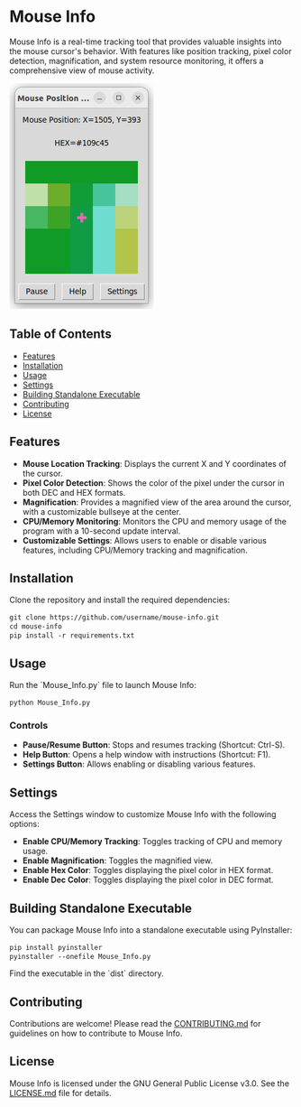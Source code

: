 # Mouse Info

Mouse Info is a real-time tracking tool that provides valuable insights into the mouse cursor's behavior. With features like position tracking, pixel color detection, magnification, and system resource monitoring, it offers a comprehensive view of mouse activity.

![Screenshot of the user interface of Mouse_Info.](/mouse_position.png)

## Table of Contents

- [Features](#features)
- [Installation](#installation)
- [Usage](#usage)
- [Settings](#settings)
- [Building Standalone Executable](#building-standalone-executable)
- [Contributing](#contributing)
- [License](#license)

## Features

- **Mouse Location Tracking**: Displays the current X and Y coordinates of the cursor.
- **Pixel Color Detection**: Shows the color of the pixel under the cursor in both DEC and HEX formats.
- **Magnification**: Provides a magnified view of the area around the cursor, with a customizable bullseye at the center.
- **CPU/Memory Monitoring**: Monitors the CPU and memory usage of the program with a 10-second update interval.
- **Customizable Settings**: Allows users to enable or disable various features, including CPU/Memory tracking and magnification.

## Installation

Clone the repository and install the required dependencies:

```
git clone https://github.com/username/mouse-info.git
cd mouse-info
pip install -r requirements.txt
```

## Usage

Run the \`Mouse_Info.py\` file to launch Mouse Info:

```
python Mouse_Info.py
```

### Controls

- **Pause/Resume Button**: Stops and resumes tracking (Shortcut: Ctrl-S).
- **Help Button**: Opens a help window with instructions (Shortcut: F1).
- **Settings Button**: Allows enabling or disabling various features.

## Settings

Access the Settings window to customize Mouse Info with the following options:

- **Enable CPU/Memory Tracking**: Toggles tracking of CPU and memory usage.
- **Enable Magnification**: Toggles the magnified view.
- **Enable Hex Color**: Toggles displaying the pixel color in HEX format.
- **Enable Dec Color**: Toggles displaying the pixel color in DEC format.

## Building Standalone Executable

You can package Mouse Info into a standalone executable using PyInstaller:

```
pip install pyinstaller
pyinstaller --onefile Mouse_Info.py
```

Find the executable in the \`dist\` directory.

## Contributing

Contributions are welcome! Please read the [CONTRIBUTING.md](CONTRIBUTING.md) for guidelines on how to contribute to Mouse Info.

## License

Mouse Info is licensed under the GNU General Public License v3.0. See the [LICENSE.md](LICENSE.md) file for details.
